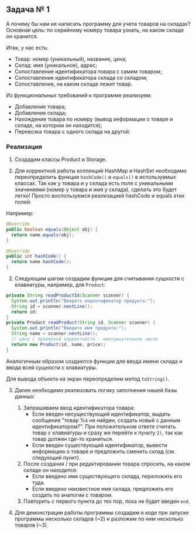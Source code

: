 ## Задача № 1

А почему бы нам не написать программу для учета товаров на складах?
Основная цель: по серийному номеру товара узнать, на каком складе он хранится.

Итак, у нас есть:
* Товар: номер (уникальный), название, цена;
* Склад: имя (уникальное), адрес;
* Сопоставление идентификатора товара с самим товаром;
* Сопоставление идентификатора склада со складом;
* Сопоставление, на каком складе лежит товар.

Из функциональных требований к программе реализуем:
* Добавление товара;
* Добавление склада;
* Нахождение товара по номеру (вывод информации о товаре и складе, на котором он находится);
* Перевозка товара с одного склада на другой.

### Реализация

1. Создадим классы Product и Storage.

1. Для корректной работы коллекций HashMap и HashSet необходимо переопределить функции `hashCode()` и `equals()` в используемых классах. Так как у товара и у склада есть поля с уникальными значениями (номер у товара и имя у склада), сделать это будет легко! Просто воспользуемся реализацией hashCode и equals этих полей.

Например:
```java
@Override
public boolean equals(Object obj) {
  return name.equals(obj);
}

@Override
public int hashCode() {
  return name.hashCode();
}
```

2. Следующим шагом создадим функции для считывания сущности с клавиатуры, например, для `Product`:

```java
private String readProductId(Scanner scanner) {
  System.out.println("Введите индентификатор продукта:");
  String id = scanner.nextLine();
  return id;
}
private Product readProduct(String id, Scanner scanner) {
  System.out.println("Введите имя продукта:");
  String name = scanner.nextLine();
  // цена с проверкой корректности - неотрицательное число
  return new Product(id, name, price);
}
```

Аналогичным образом создаются функции для ввода имени склада и ввода всей сущности с клавиатуры.

Для вывода объекта на экран переопределим метод `toString()`.

3. Далее необходимо реализовать логику заполнения нашей базы данных:
   1) Запрашиваем ввод идентификатора товара:
      * Если введен несуществующий идентификатор, выдать сообщение "товар %s не найден, создать новый с данным идентификатором?". При положительном ответе считать товар с клавиатуры и сразу же перейти к пункту `2)`, так как товар должен где-то храниться.
      * Если введен существующий идентификатор, вывести информацию о товаре и предложить сменить склад (см. следующий пункт).
   2) После создания / при редактировании товара спросить, на каком складе он находится:
      * Если введено имя существующего склада, переложить его туда.
      * Если введено неизвестное имя склада, предложить его создать по аналогии с товаром.
   3) Повторить с первого пункта до тех пор, пока не будет введен `end`.

4. Для демонстрации работы программы создадим в коде при запуске программы несколько складов (~2) и разложим по ним несколько товаров (~3).
